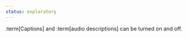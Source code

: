 ```yaml
---
status: exploratory
---
```


:term[Captions] and :term[audio descriptions] can be turned on and off.
